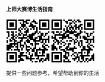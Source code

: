 <p align="center">

  #### 上师大赛博生活指南

  ![GitHub](/assets/github.png) ![Gitee](/assets/gitee.png)
  
  提供一些问题参考，希望帮助到你的生活
</p>